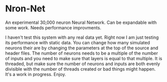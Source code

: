 # Nron-Net
An experimental 30,000 neuron Neural Network. Can be expandable with some work. Needs performance improvments.

I haven't test this system with any real data yet. Right now I am just testing its performance with static data.
You can change how many simulated neurons their are by changing the parameters at the top of the source and header files.
The number of neurons needs to be a multiple of the number of inputs and you need to make sure that layers is equal to that 
multiple. It is threaded, but make sure the number of neurons and inputs are both evenly divisible with the number of threads
created or bad things might happen. It's a work in progress. Enjoy.
